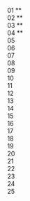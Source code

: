 01 \*\*  
02 \*\*  
03 \*\*  
04 \*\*  
05  
06  
07  
08  
09  
10  
11  
12  
13  
14  
15  
16  
17  
18  
19  
20  
21  
22  
23  
24  
25

